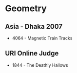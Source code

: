 # Geometry

## Asia - Dhaka 2007
* 4064 - Magnetic Train Tracks

## URI Online Judge
* 1844 - The Deathly Hallows
